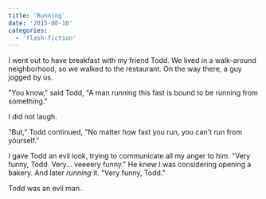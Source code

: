 ```yaml
---
title: 'Running'
date: '2015-08-10'
categories:
  - 'flash-fiction'
---
```


I went out to have breakfast with my friend Todd. We lived in a walk-around
neighborhood, so we walked to the restaurant. On the way there, a guy jogged by
us.

"You know," said Todd, "A man running this fast is bound to be running from
something."

I did not laugh.

"But," Todd continued, "No matter how fast you run, you can't run from
yourself."

I gave Todd an evil look, trying to communicate all my anger to him. "Very
funny, Todd. Very... veeeery funny." He knew I was considering opening a bakery.
And later _running_ it. "Very funny, Todd."

Todd was an evil man.
